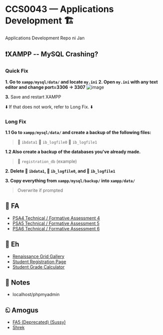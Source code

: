 # CCS0043 — Applications Development 🏗️

Applications Development Repo ni Jan

## ❗XAMPP -- MySQL Crashing?

### Quick Fix
**1. Go to `xampp/mysql/data/` and locate `my.ini`**
**2. Open `my.ini` with any text editor and change port=3306 -> 3307**
![image](https://github.com/user-attachments/assets/ec3993fb-fbfa-452a-b1b0-5a15e90c028a)

**3.** Save and restart XAMPP

⬇️ If that does not work, refer to Long Fix. ⬇️

### Long Fix
**1.1 Go to `xampp/mysql/data/` and create a backup of the following files:**
> 📄 `ibdata1`
> 📄 `ib_logfile0`
> 📄 `ib_logfile1`

**1.2 Also create a backup of the databases you've already made.**
> 📄 `registration_db` (example)

**2. Delete 📄 `ibdata1`, 📄 `ib_logfile0`, and 📄 `ib_logfile1`**

**3. Copy __everything__ from `xampp/mysql/backup/` into `xampp/data/`**
> Overwrite if prompted


## 📁 FA
- [PSA4 Technical / Formative Assessment 4](https://github.com/LibrarianDarchivo/CCS0043-App-Dev/tree/main/FA4)
- [PSA5 Technical / Formative Assessment 5](https://github.com/LibrarianDarchivo/CCS0043-App-Dev/tree/main/FA5)
- [PSA6 Technical / Formative Assessment 6](https://github.com/LibrarianDarchivo/CCS0043-App-Dev/tree/main/FA6)

## 📁 Eh
- [Renaissance Grid Gallery](https://github.com/LibrarianDarchivo/CCS0043-App-Dev/tree/main/Renaissance%20Grid%20Gallery)
- [Student Registration Page](https://github.com/LibrarianDarchivo/CCS0043-App-Dev/tree/main/Student%20Registration%20Page)
- [Student Grade Calculator](https://github.com/LibrarianDarchivo/CCS0043-App-Dev/tree/main/Student%20Score%20Calculator)

## 📝 Notes
- localhost/phpmyadmin

## ඞ Amogus
- [FA5 (Deprecated) (Sussy)](https://github.com/LibrarianDarchivo/CCS0043-App-Dev/tree/main/FA5-Nah)
- [Shrek](https://github.com/LibrarianDarchivo/CCS0043-App-Dev/tree/main/shrek.jpg)
